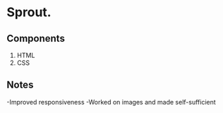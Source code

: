 # Sprout.

## Components

1. HTML
2. CSS

## Notes

-Improved responsiveness
-Worked on images and made self-sufficient
